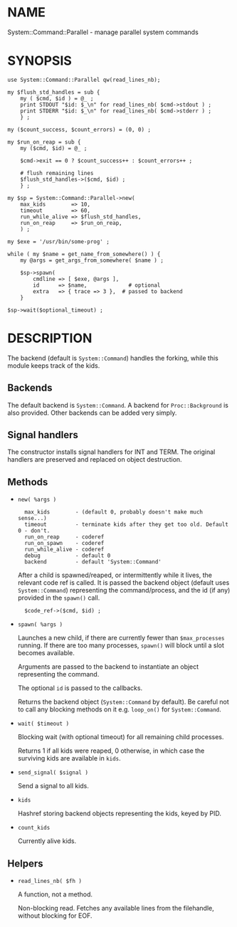 # NAME

System::Command::Parallel - manage parallel system commands

# SYNOPSIS

    use System::Command::Parallel qw(read_lines_nb);

    my $flush_std_handles = sub {
        my ( $cmd, $id ) = @_ ;
        print STDOUT "$id: $_\n" for read_lines_nb( $cmd->stdout ) ;
        print STDERR "$id: $_\n" for read_lines_nb( $cmd->stderr ) ;
        } ;

    my ($count_success, $count_errors) = (0, 0) ;

    my $run_on_reap = sub {
        my ($cmd, $id) = @_ ;

        $cmd->exit == 0 ? $count_success++ : $count_errors++ ;

        # flush remaining lines
        $flush_std_handles->($cmd, $id) ;
        } ;

    my $sp = System::Command::Parallel->new(
        max_kids        => 10,
        timeout         => 60,
        run_while_alive => $flush_std_handles,
        run_on_reap     => $run_on_reap,
        ) ;

    my $exe = '/usr/bin/some-prog' ;

    while ( my $name = get_name_from_somewhere() ) {
        my @args = get_args_from_somewhere( $name ) ;

        $sp->spawn(
            cmdline => [ $exe, @args ],
            id      => $name,             # optional
            extra   => { trace => 3 },  # passed to backend
        }

    $sp->wait($optional_timeout) ;

# DESCRIPTION

The backend (default is `System::Command`) handles the
forking, while this module keeps track of the kids.

## Backends

The default backend is `System::Command`. A backend for `Proc::Background` is also provided.
Other backends can be added very simply.

## Signal handlers

The constructor installs signal handlers for INT and TERM. The original handlers are
preserved and replaced on object destruction.

## Methods

- `new( %args )`

        max_kids        - (default 0, probably doesn't make much sense...)
        timeout         - terminate kids after they get too old. Default 0 - don't.
        run_on_reap     - coderef
        run_on_spawn    - coderef
        run_while_alive - coderef
        debug           - default 0
        backend         - default 'System::Command'

    After a child is spawned/reaped, or intermittently while it lives, the relevant code ref is called.
    It is passed the backend object (default uses `System::Command`)
    representing the command/process, and the id (if any) provided in the `spawn()`
    call.

        $code_ref->($cmd, $id) ;

- `spawn( %args )`

    Launches a new child, if there are currently fewer than `$max_processes` running.
    If there are too many processes, `spawn()` will block until a slot becomes available.

    Arguments are passed to the backend to instantiate an object representing the command.

    The optional `id` is passed to the callbacks.

    Returns the backend object (`System::Command` by default). Be careful not to call any blocking
    methods on it e.g. `loop_on()` for `System::Command`.

- `wait( $timeout )`

    Blocking wait (with optional timeout) for all remaining child processes.

    Returns 1 if all kids were reaped, 0 otherwise, in which case the surviving kids
    are available in `kids`.

- `send_signal( $signal )`

    Send a signal to all kids.

- `kids`

    Hashref storing backend objects representing the kids, keyed by PID.

- `count_kids`

    Currently alive kids.

## Helpers

- `read_lines_nb( $fh )`

    A function, not a method.

    Non-blocking read. Fetches any available lines from the filehandle, without
    blocking for EOF.
